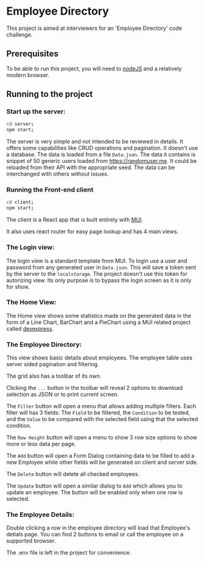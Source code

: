 # Employee Directory

This project is aimed at interviewers for an 'Employee Directory' code challenge.

## Prerequisites

To be able to run this project, you will need to [nodeJS](https://nodejs.org/en/) and a relatively modern browser.

## Running to the project

### Start up the server:
```bash
cd server;
npm start;
```

The server is very simple and not intended to be reviewed in details. It offers some capabilities like CRUD operations and pagination. It doesn't use a database. The data is loaded from a file `Data.json`. The data it contains is snippet of 50 generic users loaded from https://randomuser.me. It could be reloaded from their API with the appropriate seed. The data can be interchanged with others without issues.

### Running the Front-end client

```bash
cd client;
npm start;
```

The client is a React app that is built entirely with [MUI](https://mui.com). 

It also uses react router for easy page lookup and has 4 main views.

### The Login view:
The login view is a standard template from MUI. To login use a user and password from any generated user in `Data.json`. This will save a token sent by the server to the `localstorage`. The project doesn't use this token for autorizing view. Its only purpose is to bypass the login screen as it is only for show.

### The Home View:
The Home view shows some statistics made on the generated data in the form of a Line Chart, BarChart and a PieChart using a MUI related project called [devexpress](https://devexpress.github.io/devextreme-reactive/).

### The Employee Directory:
This view shows basic details about employees. The employee table uses server sided pagination and filtering.

The grid also has a toolbar of its own.

Clicking the `...` button in the toolbar will reveal 2 options to download selection as JSON or to print current screen.

The `Filter` button will open a menu that allows adding multiple filters. Each filter will has 3 fields: The `Field` to be filtered, the `Condition` to be tested, and the `Value` to be compared with the selected field using that the selected condition.

The `Row Height` button will open a menu to show 3 row size options to show more or less data per page.

The `Add` button will open a Form Dialog containing data to be filled to add a new Employee while other fields will be generated on client and server side.

The `Delete` button will delete all checked employees.

The `Update` button will open a similar dialog to `Add` which allows you to update an employee. The button will be enabled only when one row is selected.


### The Employee Details: 
Double clicking a row in the employee directory will load that Employee's detials page. You can find 2 buttons to email or call the employee on a supported browser.



The .env file is left in the project for convenience.